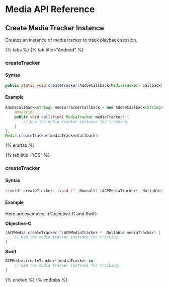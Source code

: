 # Media API Reference

## Create Media Tracker Instance<a id="createtracker"></a>

Creates an instance of media tracker to track playback session.

{% tabs %}
{% tab title="Android" %}
### createTracker

#### Syntax

```java
public static void createTracker(AdobeCallback<MediaTracker> callback)
```

#### **Example**

```java
AdobeCallback<String> mediaTrackerCallback = new AdobeCallback<String>() {
    @Override
    public void call(final MediaTracker mediaTracker) {
        // Use the media tracker instance for tracking.
    }
};
Media.createTracker(mediaTrackerCallback);
```
{% endtab %}

{% tab title="iOS" %}
### createTracker

#### Syntax

```objectivec
+(void) createTracker: (void (^ _Nonnull) (ACPMediaTracker* _Nullable)) callback;

```

#### Example

Here are examples in Objective-C and Swift:

**Objective-C**

```objectivec
[ACPMedia createTracker:^(ACPMediaTracker * _Nullable mediaTracker) {
    // Use the media tracker instance for tracking.
}
```

**Swift**

```swift
ACPMedia.createTracker({mediaTracker in
    // Use the media tracker instance for tracking.
}
```
{% endtab %}
{% endtabs %}